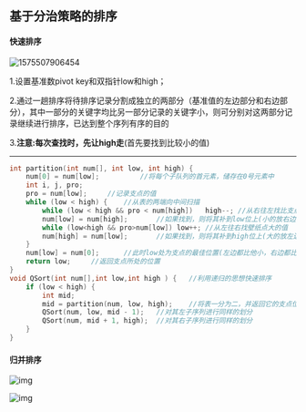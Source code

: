 ## 基于分治策略的排序

#### 快速排序

![1575507906454](C:\Users\gaidi\AppData\Roaming\Typora\typora-user-images\1575507906454.png)

1.设置基准数pivot key和双指针low和high；

2.通过一趟排序将待排序记录分割成独立的两部分（基准值的左边部分和右边部分），其中一部分的关键字均比另一部分记录的关键字小，则可分别对这两部分记录继续进行排序，已达到整个序列有序的目的

3.**注意:每次查找时，先让high走**(首先要找到比较小的值)

-------------------------------------

```c
int partition(int num[], int low, int high) {
	num[0] = num[low];			//将每个子队列的首元素，储存在0号元素中
	int i, j, pro;
	pro = num[low];		//记录支点的值
	while (low < high) {	//从表的两端向中间扫描
		while (low < high && pro < num[high])	high--;	//从右往左找比支点小的值
		num[low] = num[high];		//如果找到，则将其补到low位上(小的放右边)
		while (low<high && pro>num[low]) low++;	//从左往右找壁纸点大的值
		num[high] = num[low];		//如果找到，则将其补到high位上(大的放左边)
	}
	num[low] = num[0];		//此时low处为支点的最佳位置(左边都比他小，右边都比他大)
	return low;		//返回支点所处的位置
}
void QSort(int num[],int low,int high ) {	//利用递归的思想快速排序
	if (low < high) {
		int mid;
		mid = partition(num, low, high);	//将表一分为二，并返回它的支点位置
		QSort(num, low, mid - 1);	//对其左子序列进行同样的划分
		QSort(num, mid + 1, high);	//对其右子序列进行同样的划分
	}
}
```

#### 归并排序

![img](https://upload-images.jianshu.io/upload_images/7789414-b410a7c0fea50eba.png?imageMogr2/auto-orient/strip|imageView2/2/w/1141/format/webp)

![img](https://upload-images.jianshu.io/upload_images/7789414-4b8f4cb3cb5f0a9f.png?imageMogr2/auto-orient/strip|imageView2/2/w/1200/format/webp)

